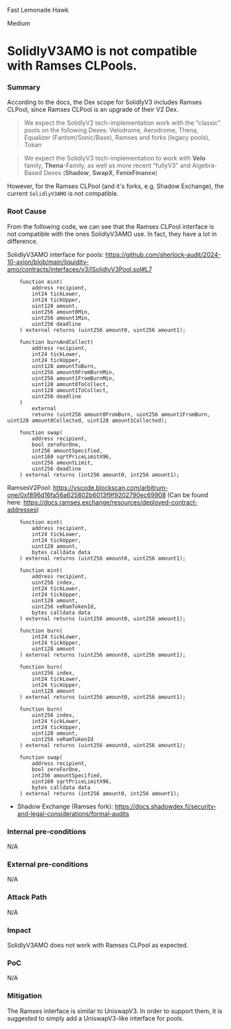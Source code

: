 Fast Lemonade Hawk

Medium

# SolidlyV3AMO is not compatible with Ramses CLPools.


### Summary

According to the docs, the Dex scope for SolidlyV3 includes Ramses CLPool, since Ramses CLPool is an upgrade of their V2 Dex.

> We expect the SolidlyV2 tech-implementation work with the “classic” pools on the following Dexes: Velodrome, Aerodrome, Thena, Equalizer (Fantom/Sonic/Base), Ramses and forks (legacy pools), Tokan

> We expect the SolidlyV3 tech-implementation to work with **Velo** family, **Thena**-Family, as well as more recent “fullyV3” and Algebra-Based Dexes (**Shadow**, **SwapX**, **FenixFinance**)

However, for the Ramses CLPool (and it's forks, e.g. Shadow Exchange), the current `SolidlyV3AMO` is not compatible.

### Root Cause

From the following code, we can see that the Ramses CLPool interface is not compatible with the ones SolidlyV3AMO use. In fact, they have a lot in difference.

SolidlyV3AMO interface for pools: https://github.com/sherlock-audit/2024-10-axion/blob/main/liquidity-amo/contracts/interfaces/v3/ISolidlyV3Pool.sol#L7

```solidity
    function mint(
        address recipient,
        int24 tickLower,
        int24 tickUpper,
        uint128 amount,
        uint256 amount0Min,
        uint256 amount1Min,
        uint256 deadline
    ) external returns (uint256 amount0, uint256 amount1);

    function burnAndCollect(
        address recipient,
        int24 tickLower,
        int24 tickUpper,
        uint128 amountToBurn,
        uint256 amount0FromBurnMin,
        uint256 amount1FromBurnMin,
        uint128 amount0ToCollect,
        uint128 amount1ToCollect,
        uint256 deadline
    )
        external
        returns (uint256 amount0FromBurn, uint256 amount1FromBurn, uint128 amount0Collected, uint128 amount1Collected);

    function swap(
        address recipient,
        bool zeroForOne,
        int256 amountSpecified,
        uint160 sqrtPriceLimitX96,
        uint256 amountLimit,
        uint256 deadline
    ) external returns (int256 amount0, int256 amount1);
```

RamsesV2Pool: https://vscode.blockscan.com/arbitrum-one/0xf896d16fa56a625802b6013f9f9202790ec69908 (Can be found here: https://docs.ramses.exchange/resources/deployed-contract-addresses)
```solidity
    function mint(
        address recipient,
        int24 tickLower,
        int24 tickUpper,
        uint128 amount,
        bytes calldata data
    ) external returns (uint256 amount0, uint256 amount1);

    function mint(
        address recipient,
        uint256 index,
        int24 tickLower,
        int24 tickUpper,
        uint128 amount,
        uint256 veRamTokenId,
        bytes calldata data
    ) external returns (uint256 amount0, uint256 amount1);

    function burn(
        int24 tickLower,
        int24 tickUpper,
        uint128 amount
    ) external returns (uint256 amount0, uint256 amount1);

    function burn(
        uint256 index,
        int24 tickLower,
        int24 tickUpper,
        uint128 amount
    ) external returns (uint256 amount0, uint256 amount1);

    function burn(
        uint256 index,
        int24 tickLower,
        int24 tickUpper,
        uint128 amount,
        uint256 veRamTokenId
    ) external returns (uint256 amount0, uint256 amount1);

    function swap(
        address recipient,
        bool zeroForOne,
        int256 amountSpecified,
        uint160 sqrtPriceLimitX96,
        bytes calldata data
    ) external returns (int256 amount0, int256 amount1);

```

- Shadow Exchange (Ramses fork): https://docs.shadowdex.fi/security-and-legal-considerations/formal-audits

### Internal pre-conditions

N/A

### External pre-conditions

N/A

### Attack Path

N/A

### Impact

SolidlyV3AMO does not work with Ramses CLPool as expected.

### PoC

N/A

### Mitigation

The Ramses interface is similar to UniswapV3. In order to support them, it is suggested to simply add a UniswapV3-like interface for pools.
